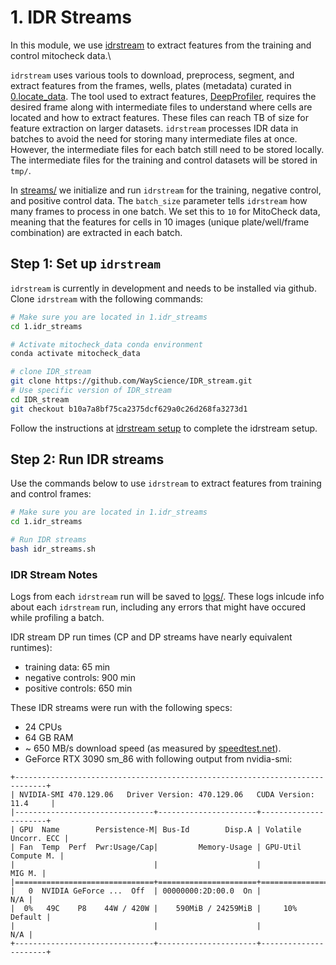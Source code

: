 # 1. IDR Streams

In this module, we use [idrstream](https://github.com/WayScience/IDR_stream) to extract features from the training and control mitocheck data.\

`idrstream` uses various tools to download, preprocess, segment, and extract features from the frames, wells, plates (metadata) curated in [0.locate_data](../0.locate_data).
The tool used to extract features, [DeepProfiler](https://github.com/cytomining/DeepProfiler), requires the desired frame along with intermediate files to understand where cells are located and how to extract features.
These files can reach TB of size for feature extraction on larger datasets.
`idrstream` processes IDR data in batches to avoid the need for storing many intermediate files at once.
However, the intermediate files for each batch still need to be stored locally.
The intermediate files for the training and control datasets will be stored in `tmp/`.

In [streams/](streams/) we initialize and run `idrstream` for the training, negative control, and positive control data.
The `batch_size` parameter tells `idrstream` how many frames to process in one batch.
We set this to `10` for MitoCheck data, meaning that the features for cells in 10 images (unique plate/well/frame combination) are extracted in each batch.

## Step 1: Set up `idrstream`

`idrstream` is currently in development and needs to be installed via github.
Clone `idrstream` with the following commands:

```sh
# Make sure you are located in 1.idr_streams
cd 1.idr_streams

# Activate mitocheck_data conda environment
conda activate mitocheck_data

# clone IDR_stream
git clone https://github.com/WayScience/IDR_stream.git
# Use specific version of IDR_stream
cd IDR_stream
git checkout b10a7a8bf75ca2375dcf629a0c26d268fa3273d1
```

Follow the instructions at [idrstream setup](https://github.com/WayScience/IDR_stream#setup) to complete the idrstream setup.

## Step 2: Run IDR streams

Use the commands below to use `idrstream` to extract features from training and control frames:

```sh
# Make sure you are located in 1.idr_streams
cd 1.idr_streams

# Run IDR streams
bash idr_streams.sh
```

### IDR Stream Notes

Logs from each `idrstream` run will be saved to [logs/](streams/logs/).
These logs inlcude info about each `idrstream` run, including any errors that might have occured while profiling a batch.

IDR stream DP run times (CP and DP streams have nearly equivalent runtimes):
- training data: 65 min
- negative controls: 900 min
- positive controls: 650 min

These IDR streams were run with the following specs:

- 24 CPUs
- 64 GB RAM
- ~ 650 MB/s download speed (as measured by [speedtest.net](https://www.speedtest.net/)).
- GeForce RTX 3090 sm_86 with following output from nvidia-smi:
```
+-----------------------------------------------------------------------------+
| NVIDIA-SMI 470.129.06   Driver Version: 470.129.06   CUDA Version: 11.4     |
|-------------------------------+----------------------+----------------------+
| GPU  Name        Persistence-M| Bus-Id        Disp.A | Volatile Uncorr. ECC |
| Fan  Temp  Perf  Pwr:Usage/Cap|         Memory-Usage | GPU-Util  Compute M. |
|                               |                      |               MIG M. |
|===============================+======================+======================|
|   0  NVIDIA GeForce ...  Off  | 00000000:2D:00.0  On |                  N/A |
|  0%   49C    P8    44W / 420W |    590MiB / 24259MiB |     10%      Default |
|                               |                      |                  N/A |
+-------------------------------+----------------------+----------------------+
```